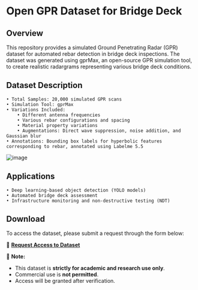 # Open GPR Dataset for Bridge Deck

## Overview
This repository provides a simulated Ground Penetrating Radar (GPR) dataset for automated rebar detection in bridge deck inspections. The dataset was generated using gprMax, an open-source GPR simulation tool, to create realistic radargrams representing various bridge deck conditions.

## Dataset Description
	• Total Samples: 20,000 simulated GPR scans
	• Simulation Tool: gprMax
	• Variations Included:
		• Different antenna frequencies
		• Various rebar configurations and spacing
		• Material property variations
		• Augmentations: Direct wave suppression, noise addition, and Gaussian blur
	• Annotations: Bounding box labels for hyperbolic features corresponding to rebar, annotated using Labelme 5.5

![image](https://github.com/user-attachments/assets/835f2db2-5f09-4876-ac3c-978ce32835e1)



## Applications
	• Deep learning-based object detection (YOLO models)
	• Automated bridge deck assessment
	• Infrastructure monitoring and non-destructive testing (NDT)

## Download
To access the dataset, please submit a request through the form below:  

🔗 **[Request Access to Dataset](<https://docs.google.com/forms/d/e/1FAIpQLSf5TfO3BD__s_m1uDaFmRk_6rIRg4NXwo4IuUSMp4f-z1wZUw/viewform?usp=dialog>)**  

📌 **Note:**  
- This dataset is **strictly for academic and research use only**.  
- Commercial use is **not permitted**.  
- Access will be granted after verification. 
